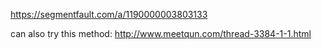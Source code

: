 https://segmentfault.com/a/1190000003803133

can also try this method: http://www.meetqun.com/thread-3384-1-1.html
